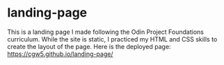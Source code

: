 # landing-page

This is a landing page I made following the Odin Project Foundations curriculum. While the site is static, I practiced my HTML and CSS skills to create the layout of the page. Here is the deployed page: https://cgw5.github.io/landing-page/
